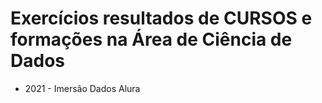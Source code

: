 # Exercícios resultados de CURSOS e formações na Área de Ciência de Dados

- 2021 - Imersão Dados Alura